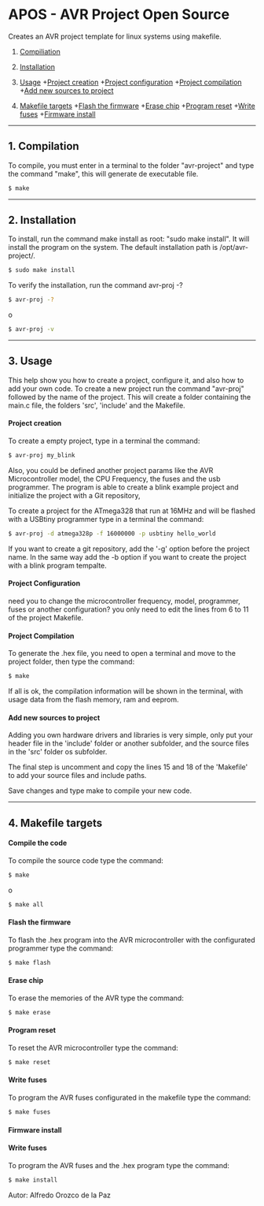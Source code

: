 # APOS - AVR Project Open Source
Creates an AVR project template for linux systems using makefile.

1. [Compiliation](#1-compilation)

2. [Installation](#2-installation)

3. [Usage](#3-usage)
+[Project creation](#project-creatin)
+[Project configuration](#project-configuration)
+[Project compilation](#project-compilation)
+[Add new sources to project ](#add-new-sources-to-project)

4. [Makefile targets](#4-makefile-targets)
+[Flash the firmware](#flash-the-firmware)
+[Erase chip](#erase-chip)
+[Program reset](#program-reset)
+[Write fuses](#write-fuses)
+[Firmware install](#firmware-install)

*****

## 1. Compilation

To compile, you must enter in a terminal to the folder "avr-project" and type the command "make", this will generate de executable file.

```bash
$ make
```

*****

## 2. Installation

To install, run the command make install as root: "sudo make install". It will install the program on the system. The default installation path is /opt/avr-project/.

```bash
$ sudo make install

```

To verify the installation, run the command avr-proj -? 

```bash
$ avr-proj -?

```
o
```bash
$ avr-proj -v

```

******

## 3. Usage

This help show you how to create a project, configure it, and also how to add your own code. 
To create a new project run the command "avr-proj" followed by the name of the project. 
This will create a folder containing the main.c file, the folders 'src', 'include' and the Makefile.

#### Project creation 
To create a empty project, type in a terminal the command:

```bash
$ avr-proj my_blink

```
Also, you could be defined another project params like the AVR Microcontroller model, the CPU Frequency, the fuses and the usb programmer. The program is able to create a blink example project and initialize the project with a Git repository,

To create a project for the ATmega328 that run at 16MHz and will be flashed with a USBtiny programmer
type in a terminal the command:

```bash
$ avr-proj -d atmega328p -f 16000000 -p usbtiny hello_world

```
If you want to create a git repository, add the '-g' option before the project name. In the same way add the -b option if you want to create the project with a blink program tempalte.

#### Project Configuration
need you to change the microcontroller frequency, model, programmer, fuses or another configuration? you only need to edit the lines from 6 to 11 of the project Makefile.

#### Project Compilation 
To generate the .hex file, you need to open a terminal and move to the project folder, then type the command:

```bash
$ make

```
If all is ok, the compilation information will be shown in the terminal, with usage data from the flash memory, ram and eeprom.

#### Add new sources to project 
Adding you own hardware drivers and libraries is very simple, only put your header file in the 'include' folder or another subfolder, and the source files in the 'src' folder os subfolder.

The final step is uncomment and copy the lines 15 and 18 of the 'Makefile' to add your source files and include paths.

Save changes and type make to compile your new code.


*****

## 4. Makefile targets 
#### Compile the code
To compile the source code type the command:
```bash
$ make 

```
o
```bash
$ make all

```
#### Flash the firmware 
To flash the .hex program into the AVR microcontroller with the configurated programmer type the command:
```bash
$ make flash

```
#### Erase chip 
To erase the memories of the AVR type the command:
```bash
$ make erase

```
#### Program reset 
To reset the AVR microcontroller type the command:
```bash
$ make reset

```
#### Write fuses 
To program the AVR fuses configurated in the makefile type the command:
```bash
$ make fuses

```
#### Firmware install 
#### Write fuses 
To program the AVR fuses and the .hex program type the command:
```bash
$ make install

```


Autor: Alfredo Orozco de la Paz
